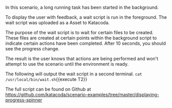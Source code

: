 In this scenario, a long running task has been started in the background. 

To display the user with feedback, a wait script is run in the foreground. The wait script was uploaded as a Asset to Katacoda.

The purpose of the wait script is to wait for certain files to be created. These files are created at certain points within the background script to indicate certain actions have been completed. After 10 seconds, you should see the progress change.

The result is the user knows that actions are being performed and won't attempt to use the scenario until the environment is ready.

The following will output the wait script in a second terminal.
`cat /usr/local/bin/wait.sh`{{execute T2}}

The full script can be found on Github at https://github.com/katacoda/scenario-examples/tree/master/displaying-progress-spinner
